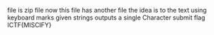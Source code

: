 file is zip file
now this file has another file
the idea is to the text using keyboard marks
given strings outputs a single Character
submit flag 
ICTF{MISCIFY}
